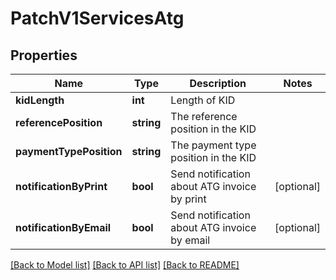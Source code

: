# PatchV1ServicesAtg

## Properties
Name | Type | Description | Notes
------------ | ------------- | ------------- | -------------
**kidLength** | **int** | Length of KID | 
**referencePosition** | **string** | The reference position in the KID | 
**paymentTypePosition** | **string** | The payment type position in the KID | 
**notificationByPrint** | **bool** | Send notification about ATG invoice by print | [optional] 
**notificationByEmail** | **bool** | Send notification about ATG invoice by email | [optional] 

[[Back to Model list]](../README.md#documentation-for-models) [[Back to API list]](../README.md#documentation-for-api-endpoints) [[Back to README]](../README.md)


